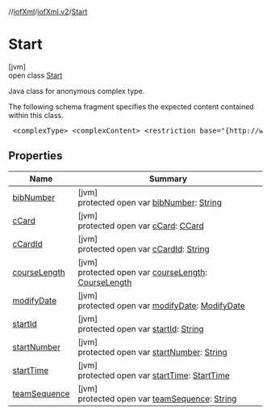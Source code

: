 //[iofXml](../../../index.md)/[iofXml.v2](../index.md)/[Start](index.md)

# Start

[jvm]\
open class [Start](index.md)

<p>Java class for anonymous complex type. <p>The following schema fragment specifies the expected content contained within this class. <pre> &lt;complexType&gt; &lt;complexContent&gt; &lt;restriction base="{http://www.w3.org/2001/XMLSchema}anyType"&gt; &lt;sequence&gt; &lt;element ref="{}StartNumber" minOccurs="0"/&gt; &lt;element ref="{}BibNumber" minOccurs="0"/&gt; &lt;choice minOccurs="0"&gt; &lt;element ref="{}CCardId"/&gt; &lt;element ref="{}CCard"/&gt; &lt;/choice&gt; &lt;element ref="{}StartTime" minOccurs="0"/&gt; &lt;element ref="{}TeamSequence" minOccurs="0"/&gt; &lt;element ref="{}CourseLength"/&gt; &lt;element ref="{}StartId" minOccurs="0"/&gt; &lt;element ref="{}ModifyDate" minOccurs="0"/&gt; &lt;/sequence&gt; &lt;/restriction&gt; &lt;/complexContent&gt; &lt;/complexType&gt; </pre>

## Properties

| Name | Summary |
|---|---|
| [bibNumber](bib-number.md) | [jvm]<br>protected open var [bibNumber](bib-number.md): [String](https://docs.oracle.com/javase/8/docs/api/java/lang/String.html) |
| [cCard](c-card.md) | [jvm]<br>protected open var [cCard](c-card.md): [CCard](../-c-card/index.md) |
| [cCardId](c-card-id.md) | [jvm]<br>protected open var [cCardId](c-card-id.md): [String](https://docs.oracle.com/javase/8/docs/api/java/lang/String.html) |
| [courseLength](course-length.md) | [jvm]<br>protected open var [courseLength](course-length.md): [CourseLength](../-course-length/index.md) |
| [modifyDate](modify-date.md) | [jvm]<br>protected open var [modifyDate](modify-date.md): [ModifyDate](../-modify-date/index.md) |
| [startId](start-id.md) | [jvm]<br>protected open var [startId](start-id.md): [String](https://docs.oracle.com/javase/8/docs/api/java/lang/String.html) |
| [startNumber](start-number.md) | [jvm]<br>protected open var [startNumber](start-number.md): [String](https://docs.oracle.com/javase/8/docs/api/java/lang/String.html) |
| [startTime](start-time.md) | [jvm]<br>protected open var [startTime](start-time.md): [StartTime](../-start-time/index.md) |
| [teamSequence](team-sequence.md) | [jvm]<br>protected open var [teamSequence](team-sequence.md): [String](https://docs.oracle.com/javase/8/docs/api/java/lang/String.html) |
